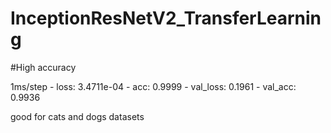 # InceptionResNetV2_TransferLearning


#High accuracy

 1ms/step - loss: 3.4711e-04 - acc: 0.9999 - val_loss: 0.1961 - val_acc: 0.9936
 
 good for cats and dogs datasets
